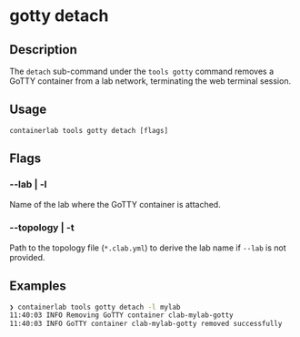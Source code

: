 # gotty detach

## Description

The `detach` sub-command under the `tools gotty` command removes a GoTTY container from a lab network, terminating the web terminal session.

## Usage

```
containerlab tools gotty detach [flags]
```

## Flags

### --lab | -l

Name of the lab where the GoTTY container is attached.

### --topology | -t

Path to the topology file (`*.clab.yml`) to derive the lab name if `--lab` is not provided.

## Examples

```bash
❯ containerlab tools gotty detach -l mylab
11:40:03 INFO Removing GoTTY container clab-mylab-gotty
11:40:03 INFO GoTTY container clab-mylab-gotty removed successfully
```
